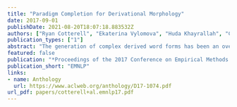 ```yaml
---
title: "Paradigm Completion for Derivational Morphology"
date: 2017-09-01
publishDate: 2021-08-20T18:07:18.883532Z
authors: ["Ryan Cotterell", "Ekaterina Vylomova", "Huda Khayrallah", "Christo Kirov", "David Yarowsky"]
publication_types: ["1"]
abstract: "The generation of complex derived word forms has been an overlooked problem in NLP; we fill this gap by applying neural sequence-to-sequence models to the task. We overview the theoretical motivation for a paradigmatic treatment of derivational morphology, and introduce the task of derivational paradigm completion as a parallel to inflectional paradigm completion. State-of-the-art neural models adapted from the inflection task are able to learn the range of derivation patterns, and outperform a non-neural baseline by 16.4%. However, due to semantic, historical, and lexical considerations involved in derivational morphology, future work will be needed to achieve performance parity with inflection-generating systems."
featured: false
publication: "*Proceedings of the 2017 Conference on Empirical Methods in Natural Language Processing*"
publication_short: "EMNLP"
links:
- name: Anthology
  url: https://www.aclweb.org/anthology/D17-1074.pdf
url_pdf: papers/cotterell+al.emnlp17.pdf
---
```


